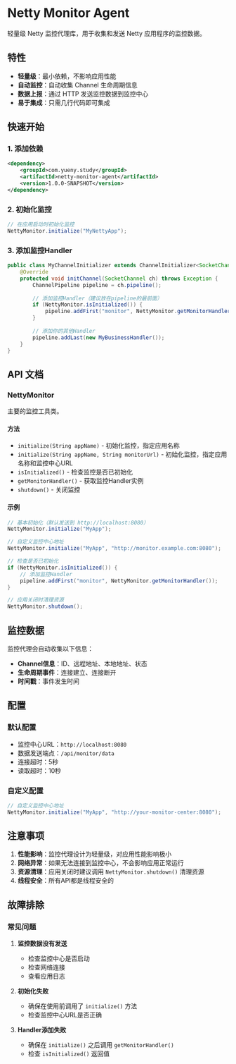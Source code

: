 # Netty Monitor Agent

轻量级 Netty 监控代理库，用于收集和发送 Netty 应用程序的监控数据。

## 特性

- **轻量级**：最小依赖，不影响应用性能
- **自动监控**：自动收集 Channel 生命周期信息
- **数据上报**：通过 HTTP 发送监控数据到监控中心
- **易于集成**：只需几行代码即可集成

## 快速开始

### 1. 添加依赖

```xml
<dependency>
    <groupId>com.yueny.study</groupId>
    <artifactId>netty-monitor-agent</artifactId>
    <version>1.0.0-SNAPSHOT</version>
</dependency>
```

### 2. 初始化监控

```java
// 在应用启动时初始化监控
NettyMonitor.initialize("MyNettyApp");
```

### 3. 添加监控Handler

```java
public class MyChannelInitializer extends ChannelInitializer<SocketChannel> {
    @Override
    protected void initChannel(SocketChannel ch) throws Exception {
        ChannelPipeline pipeline = ch.pipeline();
        
        // 添加监控Handler（建议放在pipeline的最前面）
        if (NettyMonitor.isInitialized()) {
            pipeline.addFirst("monitor", NettyMonitor.getMonitorHandler());
        }
        
        // 添加你的其他Handler
        pipeline.addLast(new MyBusinessHandler());
    }
}
```

## API 文档

### NettyMonitor

主要的监控工具类。

#### 方法

- `initialize(String appName)` - 初始化监控，指定应用名称
- `initialize(String appName, String monitorUrl)` - 初始化监控，指定应用名称和监控中心URL
- `isInitialized()` - 检查监控是否已初始化
- `getMonitorHandler()` - 获取监控Handler实例
- `shutdown()` - 关闭监控

#### 示例

```java
// 基本初始化（默认发送到 http://localhost:8080）
NettyMonitor.initialize("MyApp");

// 自定义监控中心地址
NettyMonitor.initialize("MyApp", "http://monitor.example.com:8080");

// 检查是否已初始化
if (NettyMonitor.isInitialized()) {
    // 添加监控Handler
    pipeline.addFirst("monitor", NettyMonitor.getMonitorHandler());
}

// 应用关闭时清理资源
NettyMonitor.shutdown();
```

## 监控数据

监控代理会自动收集以下信息：

- **Channel信息**：ID、远程地址、本地地址、状态
- **生命周期事件**：连接建立、连接断开
- **时间戳**：事件发生时间

## 配置

### 默认配置

- 监控中心URL：`http://localhost:8080`
- 数据发送端点：`/api/monitor/data`
- 连接超时：5秒
- 读取超时：10秒

### 自定义配置

```java
// 自定义监控中心地址
NettyMonitor.initialize("MyApp", "http://your-monitor-center:8080");
```

## 注意事项

1. **性能影响**：监控代理设计为轻量级，对应用性能影响极小
2. **网络异常**：如果无法连接到监控中心，不会影响应用正常运行
3. **资源清理**：应用关闭时建议调用 `NettyMonitor.shutdown()` 清理资源
4. **线程安全**：所有API都是线程安全的

## 故障排除

### 常见问题

1. **监控数据没有发送**
   - 检查监控中心是否启动
   - 检查网络连接
   - 查看应用日志

2. **初始化失败**
   - 确保在使用前调用了 `initialize()` 方法
   - 检查监控中心URL是否正确

3. **Handler添加失败**
   - 确保在 `initialize()` 之后调用 `getMonitorHandler()`
   - 检查 `isInitialized()` 返回值